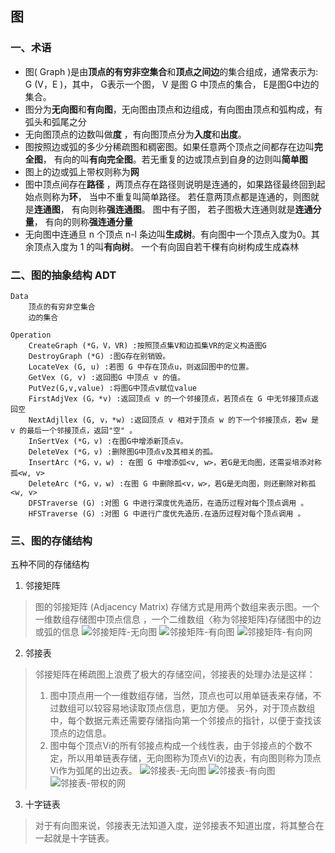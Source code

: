 ## 图


### 一、术语
* 图( Graph )是由**顶点的有穷非空集合**和**顶点之间边**的集合组成，通常表示为: G (V，E )，其中， G表示一个图， V 是图 G 中顶点的集合， E是图G中边的集合。
* 图分为**无向图**和**有向图**，无向图由顶点和边组成，有向图由顶点和弧构成，有弧头和弧尾之分
* 无向图顶点的边数叫做**度** ，有向图顶点分为**入度**和**出度**。
* 图按照边或弧的多少分稀疏图和稠密图。如果任意两个顶点之间都存在边叫**完全图**， 有向的叫**有向完全图**。若无重复的边或顶点到自身的边则叫**简单图**
* 图上的边或弧上带权则称为**网**
* 图中顶点间存在**路径** ，两顶点存在路径则说明是连通的，如果路径最终回到起始点则称为**环**， 当中不重复叫简单路径。
若任意两顶点都是连通的，则图就是**连通图**， 有向则称**强连通图**。 图中有子图， 若子图极大连通则就是**连通分量**， 有向的则称**强连通分量**
* 无向图中连通旦 n 个顶点 n-l 条边叫**生成树**。有向图中一个顶点入度为0。其余顶点入度为 1 的叫**有向树**。 一个有向固自若干棵有向树构成生成森林


### 二、图的抽象结构 ADT
```
Data
    顶点的有穷非空集合
    边的集合

Operation
    CreateGraph (*G，V，VR) :按照顶点集V和边孤集VR的定义构造图G 
    DestroyGraph (*G) :图G存在别销毁。
    LocateVex (G, u) :若图 G 中存在顶点u，则返回图中的位置。
    GetVex (G, v) :返回图G 中顶点 v 的值。
    PutVez(G,v,value) :将图G中顶点v赋位value
    FirstAdjVex (G，*v) :返回顶点 v 的一个邻接顶点，若顶点在 G 中无邻接顶点返回空
    NextAdjllex (G, v，*w) :返回顶点 v 相对于顶点 w 的下一个邻接顶点，若w 是 v 的最后一个邻接顶点，返回"空" 。 
    InSertVex (*G，v) :在图G中增添新顶点v。
    DeleteVex (*G，v) :删除图G中顶点v及其相关的孤。
    InsertArc (*G，v，w) : 在图 G 中增添弧<v, w>，若G是无向图，还需妥培添对称孤<w, v>
    DeleteArc (*G，v，w) :在图 G 中删除孤<v，w>，若G是无向图，则还删除对称孤<w, v>
    DFSTraverse (G) :对图 G 中进行深度优先造历，在造历过程对每个顶点调用 。
    HFSTraverse (G) :对图 G 中进行广度优先造历.在造历过程对每个顶点调用 。
```


### 三、图的存储结构
五种不同的存储结构
1. 邻接矩阵
> 图的邻接矩阵 (Adjacency Matrix) 存储方式是用两个数组来表示图。一个一维数组存储图中顶点信息 ，一个二维数组〈称为邻接矩阵)存储图中的边或弧的信息
![邻接矩阵-无向图](./img/图-3-1.jpg "邻接矩阵-无向图")
![邻接矩阵-有向图](./img/图-3-2.jpg)
![邻接矩阵-有向网](./img/图-3-3.jpg)

2. 邻接表
> 邻接矩阵在稀疏图上浪费了极大的存储空间，邻接表的处理办法是这样：
> 1. 图中顶点用一个一维数组存储，当然，顶点也可以用单链表来存储，不过数组可以较容易地读取顶点信息，更加方便。
另外，对于顶点数组中，每个数据元素还需要存储指向第一个邻接点的指针，以便于查找该顶点的边信息。
> 2. 图中每个顶点Vi的所有邻接点构成一个线性表，由于邻接点的个数不定，所以用单链表存储，无向图称为顶点Vi的边表，有向图则称为顶点Vi作为弧尾的出边表。
![邻接表-无向图](./img/图-4-1.jpg)
![邻接表-有向图](./img/图-4-2.jpg)
![邻接表-带权的网](./img/图-4-3.jpg)

3. 十字链表
> 对于有向图来说，邻接表无法知道入度，逆邻接表不知道出度，将其整合在一起就是十字链表。